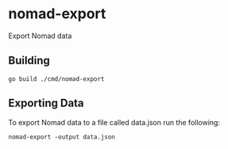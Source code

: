 # nomad-export
Export Nomad data

## Building

`go build ./cmd/nomad-export`

## Exporting Data

To export Nomad data to a file called data.json run the following:

`nomad-export -output data.json`
